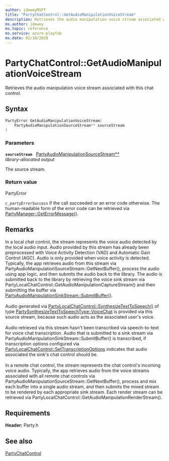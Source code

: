 ```yaml
---
author: jdeweyMSFT
title: "PartyChatControl::GetAudioManipulationVoiceStream"
description: Retrieves the audio manipulation voice stream associated with this chat control.
ms.author: jdewey
ms.topic: reference
ms.service: azure-playfab
ms.date: 02/10/2020
---
```


# PartyChatControl::GetAudioManipulationVoiceStream  

Retrieves the audio manipulation voice stream associated with this chat control.  

## Syntax  
  
```cpp
PartyError GetAudioManipulationVoiceStream(  
    PartyAudioManipulationSourceStream** sourceStream  
)  
```  
  
### Parameters  
  
**`sourceStream`** &nbsp; [PartyAudioManipulationSourceStream**](../../PartyAudioManipulationSourceStream/partyaudiomanipulationsourcestream.md)  
*library-allocated output*  
  
The source stream.  
  
  
### Return value  
PartyError
  
```c_partyErrorSuccess``` if the call succeeded or an error code otherwise. The human-readable form of the error code can be retrieved via [PartyManager::GetErrorMessage()](../../PartyManager/methods/partymanager_geterrormessage.md).
  
## Remarks  
  
In a local chat control, the stream represents the voice audio detected by the local audio input. Audio provided by this stream has already been preprocessed with Voice Activity Detection (VAD) and Automatic Gain Control (AGC). Audio is only provided when voice activity is detected. Typically, the app retrieves audio from this stream via PartyAudioManipulationSourceStream::GetNextBuffer(), process the audio using app logic, and then submits the audio back to the library. The audio is submitted back to the library by retrieving the voice sink stream via PartyLocalChatControl::GetAudioManipulationCaptureStream() and then submitting the buffer via [PartyAudioManipulationSinkStream::SubmitBuffer()](../../PartyAudioManipulationSinkStream/methods/partyaudiomanipulationsinkstream_submitbuffer.md). <br /><br /> Audio generated via [PartyLocalChatControl::SynthesizeTextToSpeech()](../../PartyLocalChatControl/methods/partylocalchatcontrol_synthesizetexttospeech.md) of type [PartySynthesizeTextToSpeechType::VoiceChat](../../../enums/partysynthesizetexttospeechtype.md) is provided via this source stream, because such audio acts as the associated user's voice.   <br /><br /> Audio retrieved via this stream hasn't been transcribed via speech-to-text for voice chat transcription. Audio that is submitted to a sink stream via PartyAudioManipulationSinkStream::SubmitBuffer() is transcribed, if transcription options configured via [PartyLocalChatControl::SetTranscriptionOptions](../../PartyLocalChatControl/methods/partylocalchatcontrol_settranscriptionoptions.md) indicates that audio associated the sink's chat control should be.   <br /><br /> In a remote chat control, the stream represents the chat control's incoming voice audio. Typically, the app retrieves audio from the voice streams associated with all remote chat controls via PartyAudioManipulationSourceStream::GetNextBuffer(), process and mix each buffer into a single audio stream, and then submits the mixed stream to be rendered by each appropriate sink stream. Each render stream can be retrieved via PartyLocalChatControl::GetAudioManipulationRenderStream().
  
## Requirements  
  
**Header:** Party.h
  
## See also  
[PartyChatControl](../partychatcontrol.md)  

  
  
